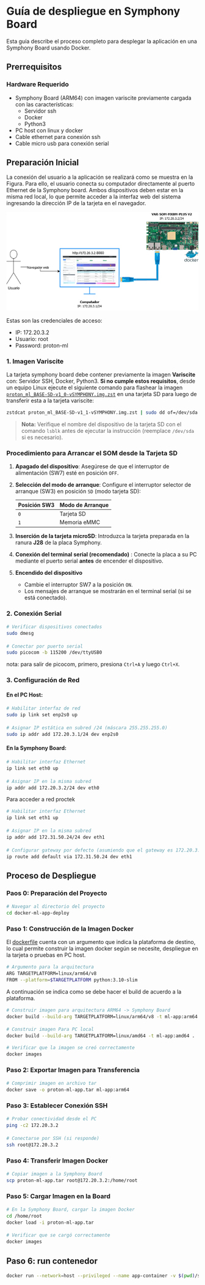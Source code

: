 # Guía de despliegue en Symphony Board

Esta guía describe el proceso completo para desplegar la aplicación en una Symphony Board usando Docker.

## Prerrequisitos

### Hardware Requerido
- Symphony Board (ARM64) con imagen variscite previamente cargada con las características:
  - Servidor ssh
  - Docker
  - Python3
- PC host con linux y docker
- Cable ethernet para conexión ssh
- Cable micro usb para conexión serial


## Preparación Inicial
La conexión del usuario a la aplicación se realizará como se muestra en la Figura. Para ello, el usuario conecta su computador directamente al puerto Ethernet de la Symphony board. Ambos dispositivos deben estar en la misma red local, lo que permite acceder a la interfaz 
web del sistema ingresando la dirección IP de la tarjeta en el navegador. 

![Conexión del usuario a la aplicacion](/docs/figs/modo_de_uso.png)

Estas son las credenciales de acceso:
- IP: 172.20.3.2
- Usuario: root
- Password: proton-ml

### 1. Imagen Variscite

La tarjeta symphony board debe contener previamente la imagen **Variscite** con: Servidor SSH, Docker, Python3.
**Si no cumple estos requisitos**, desde un equipo Linux ejecute el siguiente comando para flashear la imagen [`proton_ml_BASE-SD-v1_0-vSYMPHONY.img.zst`](https://proctek-my.sharepoint.com/:u:/g/personal/diego_medina_proctek_com1/EeKSyZG8nfFBn_-TxyOl8HUBMmh9kbu-7Gqa09WpVNspAg?e=Yzanun) en una tarjeta SD para luego de transferir esta a la tarjeta variscite:

```bash
zstdcat proton_ml_BASE-SD-v1_1-vSYMPHONY.img.zst | sudo dd of=/dev/sda bs=4M && sync
```

> **Nota:** Verifique el nombre del dispositivo de la tarjeta SD con el comando `lsblk` antes de ejecutar la instrucción (reemplace `/dev/sda` si es necesario).



### Procedimiento para Arrancar el SOM desde la Tarjeta SD

1. **Apagado del dispositivo**: Asegúrese de que el interruptor de alimentación (SW7) esté en posición `OFF`.
   
2. **Selección del modo de arranque**: Configure el interruptor selector de arranque (SW3) en posición `SD` (modo tarjeta SD):  

   | Posición SW3 | Modo de Arranque |  
   |--------------|-------------------|  
   | `0`          | Tarjeta SD        |  
   | `1`          | Memoria eMMC      |  

3. **Inserción de la tarjeta microSD**: Introduzca la tarjeta preparada en la ranura **J28** de la placa Symphony.

4. **Conexión del terminal serial (recomendado)** : Conecte la placa a su PC mediante el puerto serial **antes** de encender el dispositivo.

5. **Encendido del dispositivo**  
   - Cambie el interruptor SW7 a la posición `ON`.  
   - Los mensajes de arranque se mostrarán en el terminal serial (si se está conectado).



### 2. Conexión Serial
```bash
# Verificar dispositivos conectados
sudo dmesg

# Conectar por puerto serial
sudo picocom -b 115200 /dev/ttyUSB0
```

nota: para salir de picocom, primero, presiona `Ctrl+A` y luego `Ctrl+X`.


### 3. Configuración de Red

#### En el PC Host:
```bash
# Habilitar interfaz de red
sudo ip link set enp2s0 up

# Asignar IP estática en subred /24 (máscara 255.255.255.0)
sudo ip addr add 172.20.3.1/24 dev enp2s0
```

#### En la Symphony Board:
```bash
# Habilitar interfaz Ethernet
ip link set eth0 up

# Asignar IP en la misma subred
ip addr add 172.20.3.2/24 dev eth0
```

Para acceder a red proctek
```bash
# Habilitar interfaz Ethernet
ip link set eth1 up

# Asignar IP en la misma subred
ip addr add 172.31.50.24/24 dev eth1

# Configurar gateway por defecto (asumiendo que el gateway es 172.20.3.1)
ip route add default via 172.31.50.24 dev eth1
```


## Proceso de Despliegue

### Paos 0: Preparación del Proyecto
```bash
# Navegar al directorio del proyecto
cd docker-ml-app-deploy
```

### Paso 1: Construcción de la Imagen Docker

El [dockerfile](/docker-ml-app-deploy/dockerfile) cuenta con un argumento que indica la plataforma de destino, lo cual permite construir la imagen docker según se necesite, despliegue en la tarjeta o pruebas en PC host.

```bash
# Argumento para la arquitectura
ARG TARGETPLATFORM=linux/arm64/v8
FROM --platform=$TARGETPLATFORM python:3.10-slim
```

A continuación se indica como se debe hacer el build de acuerdo a la plataforma.
```bash
# Construir imagen para arquitectura ARM64 -> Symphony Board
docker build --build-arg TARGETPLATFORM=linux/arm64/v8 -t ml-app:arm64 .

# Construir imagen Para PC local
docker build --build-arg TARGETPLATFORM=linux/amd64 -t ml-app:amd64 .
```

```bash
# Verificar que la imagen se creó correctamente
docker images
```

### Paso 2: Exportar Imagen para Transferencia

```bash
# Comprimir imagen en archivo tar
docker save -o proton-ml-app.tar ml-app:arm64
```

### Paso 3: Establecer Conexión SSH

```bash
# Probar conectividad desde el PC
ping -c2 172.20.3.2

# Conectarse por SSH (si responde)
ssh root@172.20.3.2
```

### Paso 4: Transferir Imagen Docker

```bash
# Copiar imagen a la Symphony Board
scp proton-ml-app.tar root@172.20.3.2:/home/root
```


### Paso 5: Cargar Imagen en la Board

```bash
# En la Symphony Board, cargar la imagen Docker
cd /home/root
docker load -i proton-ml-app.tar

# Verificar que se cargó correctamente
docker images
```

## Paso 6: run contenedor

```bash
docker run --network=host --privileged --name app-container -v $(pwd)/src:/app -it ml-app:arm64
```
